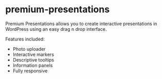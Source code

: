 # premium-presentations
Premium Presentations allows you to create interactive presentations in WordPress using an easy drag n drop interface. 

Features included:
- Photo uploader
- Interactive markers
- Descriptive tooltips
- Information panels
- Fully responsive
